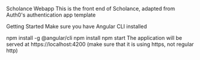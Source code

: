 Scholance Webapp
This is the front end of Scholance, adapted from Auth0's authentication app template

Getting Started
Make sure you have Angular CLI installed

npm install -g @angular/cli
npm install
npm start
The application will be served at https://localhost:4200 (make sure that it is using https, not regular http)